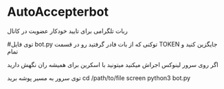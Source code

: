 # AutoAccepterbot
ربات تلگرامی برای تایید خودکار عضویت در کانال


#توی فایل bot.py توکنی که از بات فادر گرفتید رو در قسمت TOKEN جایگزین کنید و تمام

اگر روی سرور لینوکس اجراش میکنید میتونید با اسکرین برای همیشه ران نگهش دارید 

توی سرور به مسیر پوشه برید 
cd /path/to/file
screen 
python3 bot.py
